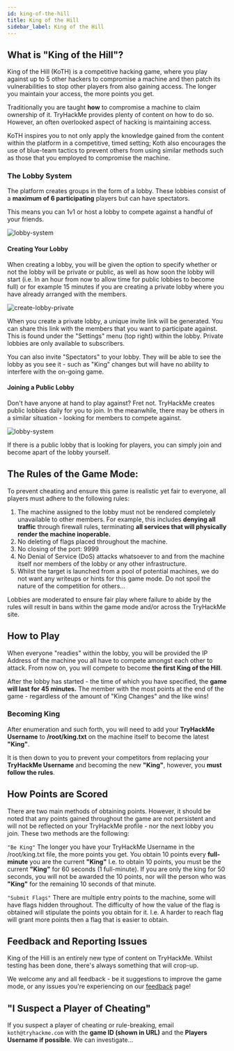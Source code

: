 ```yaml
---
id: king-of-the-hill
title: King of the Hill
sidebar_label: King of the Hill
---
```


## What is "King of the Hill"?
King of the Hill (KoTH) is a competitive hacking game, where you play against up to 5 other hackers to compromise a machine and then patch its vulnerabilities to stop other players from also gaining access. The longer you maintain your access, the more points you get.

Traditionally you are taught **how** to compromise a machine to claim ownership of it. TryHackMe provides plenty of content on how to do so. However, an often overlooked aspect of hacking is maintaining access.

KoTH inspires you to not only apply the knowledge gained from the content within the platform in a competitive, timed setting; Koth also encourages the use of blue-team tactics to prevent others from using similar methods such as those that you employed to compromise the machine.

### The Lobby System
The platform creates groups in the form of a lobby. These lobbies consist of a **maximum of 6 participating** players but can have spectators.

This means you can 1v1 or host a lobby to compete against a handful of your friends.

![lobby-system](https://i.imgur.com/q0TUfND.png)

#### Creating Your Lobby
When creating a lobby, you will be given the option to specify whether or not the lobby will be private or public, as well as how soon the lobby will start (i.e. In an hour from now to allow time for public lobbies to become full) or for example 15 minutes if you are creating a private lobby where you have already arranged with the members.

![create-lobby-private](https://i.imgur.com/3wBo1Pm.png)

When you create a private lobby, a unique invite link will be generated. You can share this link with the members that you want to participate against. This is found under the "Settings" menu (top right) within the lobby.  Private lobbies are only available to subscribers.

You can also invite "Spectators" to your lobby. They will be able to see the lobby as you see it - such as "King" changes but will have no ability to interfere with the on-going game.

#### Joining a Public Lobby
Don't have anyone at hand to play against? Fret not. TryHackMe creates public lobbies daily for you to join. In the meanwhile, there may be others in a similar situation - looking for members to compete against.

![lobby-system](https://i.imgur.com/q0TUfND.png)

If there is a public lobby that is looking for players, you can simply join and become apart of the lobby yourself.

## The Rules of the Game Mode:
To prevent cheating and ensure this game is realistic yet fair to everyone, all players must adhere to the following rules:

 1. The machine assigned to the lobby must not be rendered completely unavailable to other members. For example, this includes **denying all traffic** through firewall rules, terminating **all services that will physically render the machine inoperable.** 
2. No deleting of flags placed throughout the machine.
3. No closing of the port: 9999
4. No Denial of Service (DoS) attacks whatsoever to and from the machine itself nor members of the lobby or any other infrastructure.
5. Whilst the target is launched from a pool of potential machines, we do not want any writeups or hints for this game mode. Do not spoil the nature of the competition for others...

Lobbies are moderated to ensure fair play where failure to abide by the rules will result in bans within the game mode and/or across the TryHackMe site.

## How to Play
When everyone "readies" within the lobby, you will be provided the IP Address of the machine you all have to compete amongst each other to attack. From now on, you will compete to become **the first King of the Hill**.

After the lobby has started - the time of which you have specified, the **game will last for 45 minutes.** The member with the most points at the end of the game - regardless of the amount of "King Changes" and the like wins!

### Becoming King
After enumeration and such forth, you will need to add your **TryHackMe Username** to **/root/king.txt** on the machine itself to become the latest **"King"**.

It is then down to you to prevent your competitors from replacing your **TryHackMe Username** and becoming the new **"King"**, however, you **must follow the rules**.

## How Points are Scored
There are two main methods of obtaining points. However, it should be noted that any points gained throughout the game are not persistent and will not be reflected on your TryHackMe profile - nor the next lobby you join. These two methods are the following:

`"Be King"` The longer you have your TryHackMe Username in the /root/king.txt file, the more points you get. You obtain 10 points every **full-minute** you are the current **"King"**
I.e. to obtain 10 points, you must be the current **"King"** for 60 seconds (1 full-minute). If you are only the king for 50 seconds, you will not be awarded the 10 points, nor will the person who was **"King"** for the remaining 10 seconds of that minute.

`"Submit Flags"` There are multiple entry points to the machine, some will have flags hidden throughout. The difficulty of how the value of the flag is obtained will stipulate the points you obtain for it.
I.e. A harder to reach flag will grant more points then a flag that is easier to obtain.

## Feedback and Reporting Issues
King of the Hill is an entirely new type of content on TryHackMe. Whilst testing has been done, there's always something that will crop-up.

We welcome any and all feedback - be it suggestions to improve the game mode, or any issues you're experiencing on our [feedback](https://tryhackme.com/feedback) page!

## "I Suspect a Player of Cheating"
If you suspect a player of cheating or rule-breaking, email `koth@tryhackme.com` with the **game ID (shown in URL)** and the **Players Username if possible**. We can investigate...
